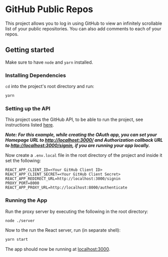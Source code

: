# GitHub Public Repos

This project allows you to log in using GitHub to view an infinitely scrollable list of your public repositories. You can also add comments to each of your repos.

## Getting started

Make sure to have `node` and `yarn` installed.

### Installing Dependencies

`cd` into the project's root directory and run:

```bash
yarn
```

### Setting up the API

This project uses the GitHub API, to be able to run the project, see instructions listed [here](https://docs.github.com/en/developers/apps/building-oauth-apps/creating-an-oauth-app).

**_Note: For this example, while creating the OAuth app, you can set your Homepage URL to [http://localhost:3000/](http://localhost:3000/) and Authorization callback URL to [http://localhost:3000/signin](http://localhost:3000/signin), if you are running your app locally._**

Now create a `.env.local` file in the root directory of the project and inside it set the following:

```env
REACT_APP_CLIENT_ID=<Your GitHub Client ID>
REACT_APP_CLIENT_SECRET=<Your GitHub Client Secret>
REACT_APP_REDIRECT_URL=http://localhost:3000/signin
PROXY_PORT=8000
REACT_APP_PROXY_URL=http://localhost:8000/authenticate
```

### Running the App

Run the proxy server by executing the following in the root directory:

```bash
node ./server
```

Now to the run the React server, run (in separate shell):

```bash
yarn start
```

The app should now be running at [localhost:3000](http://localhost:3000/).
